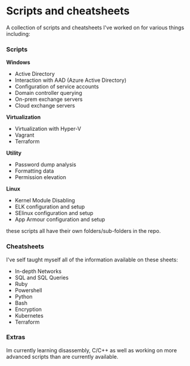 # Scripts and cheatsheets

A collection of scripts and cheatsheets I've worked on for various things including:

### Scripts

 **Windows**

 - Active Directory
 - Interaction with AAD (Azure Active Directory)
 - Configuration of service accounts
 - Domain controller querying
 - On-prem exchange servers
 - Cloud exchange servers

 **Virtualization**
 - Virtualization with Hyper-V
 - Vagrant
 - Terraform

**Utility**
 - Password dump analysis
 - Formatting data
 - Permission elevation

 **Linux**
 - Kernel Module Disabling
 - ELK configuration and setup
 - SElinux configuration and setup
 - App Armour configuration and setup

these scripts all have their own folders/sub-folders in the repo.

### Cheatsheets
I've self taught myself all of the information available on these sheets:

 - In-depth Networks
 - SQL and SQL Queries
 - Ruby
 - Powershell
 - Python
 - Bash
 - Encryption
 - Kubernetes
 - Terraform

### Extras
Im currently learning disassembly, C/C++ as well as working on more advanced scripts than are currently available.
